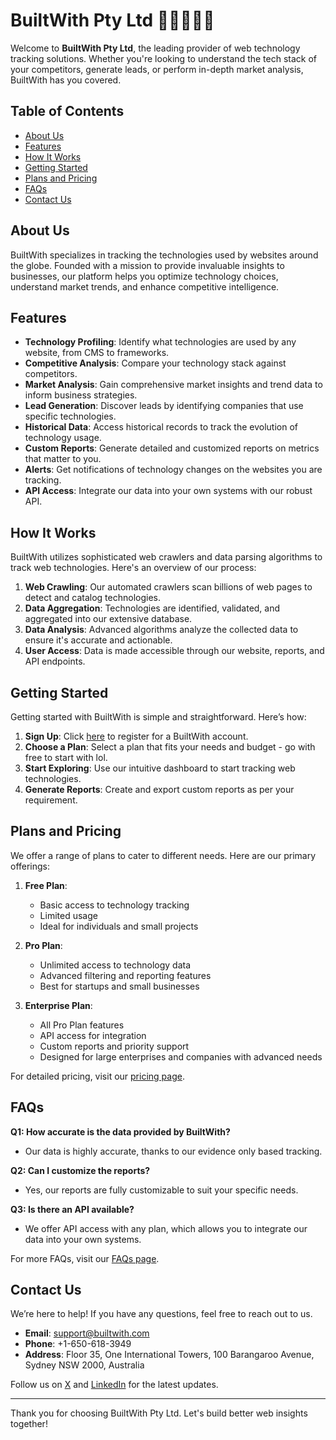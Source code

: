 # BuiltWith Pty Ltd 🍌🍌🍌🍌🍌

Welcome to **BuiltWith Pty Ltd**, the leading provider of web technology tracking solutions. Whether you're looking to understand the tech stack of your competitors, generate leads, or perform in-depth market analysis, BuiltWith has you covered.

## Table of Contents

- [About Us](#about-us)
- [Features](#features)
- [How It Works](#how-it-works)
- [Getting Started](#getting-started)
- [Plans and Pricing](#plans-and-pricing)
- [FAQs](#faqs)
- [Contact Us](#contact-us)

## About Us

BuiltWith specializes in tracking the technologies used by websites around the globe. Founded with a mission to provide invaluable insights to businesses, our platform helps you optimize technology choices, understand market trends, and enhance competitive intelligence.

## Features

- **Technology Profiling**: Identify what technologies are used by any website, from CMS to frameworks.
- **Competitive Analysis**: Compare your technology stack against competitors.
- **Market Analysis**: Gain comprehensive market insights and trend data to inform business strategies.
- **Lead Generation**: Discover leads by identifying companies that use specific technologies.
- **Historical Data**: Access historical records to track the evolution of technology usage.
- **Custom Reports**: Generate detailed and customized reports on metrics that matter to you.
- **Alerts**: Get notifications of technology changes on the websites you are tracking.
- **API Access**: Integrate our data into your own systems with our robust API.

## How It Works

BuiltWith utilizes sophisticated web crawlers and data parsing algorithms to track web technologies. Here's an overview of our process:

1. **Web Crawling**: Our automated crawlers scan billions of web pages to detect and catalog technologies.
2. **Data Aggregation**: Technologies are identified, validated, and aggregated into our extensive database.
3. **Data Analysis**: Advanced algorithms analyze the collected data to ensure it's accurate and actionable.
4. **User Access**: Data is made accessible through our website, reports, and API endpoints.

## Getting Started

Getting started with BuiltWith is simple and straightforward. Here’s how:

1. **Sign Up**: Click [here](https://builtwith.com/signup) to register for a BuiltWith account.
2. **Choose a Plan**: Select a plan that fits your needs and budget - go with free to start with lol.
3. **Start Exploring**: Use our intuitive dashboard to start tracking web technologies.
4. **Generate Reports**: Create and export custom reports as per your requirement.

## Plans and Pricing

We offer a range of plans to cater to different needs. Here are our primary offerings:

1. **Free Plan**: 
   - Basic access to technology tracking
   - Limited usage
   - Ideal for individuals and small projects

2. **Pro Plan**:
   - Unlimited access to technology data
   - Advanced filtering and reporting features
   - Best for startups and small businesses

3. **Enterprise Plan**:
   - All Pro Plan features
   - API access for integration
   - Custom reports and priority support
   - Designed for large enterprises and companies with advanced needs

For detailed pricing, visit our [pricing page](https://builtwith.com/plans).

## FAQs

**Q1: How accurate is the data provided by BuiltWith?**
- Our data is highly accurate, thanks to our evidence only based tracking.

**Q2: Can I customize the reports?**
- Yes, our reports are fully customizable to suit your specific needs.

**Q3: Is there an API available?**
- We offer API access with any plan, which allows you to integrate our data into your own systems.

For more FAQs, visit our [FAQs page]([#](https://builtwith.com/faq)).

## Contact Us

We’re here to help! If you have any questions, feel free to reach out to us.

- **Email**: support@builtwith.com
- **Phone**: +1-650-618-3949
- **Address**: Floor 35, One International Towers, 100 Barangaroo Avenue, Sydney NSW 2000, Australia

Follow us on [X](http://x.com/builtwith) and [LinkedIn]([#](https://www.linkedin.com/company/builtwith)) for the latest updates.

---

Thank you for choosing BuiltWith Pty Ltd. Let's build better web insights together!
